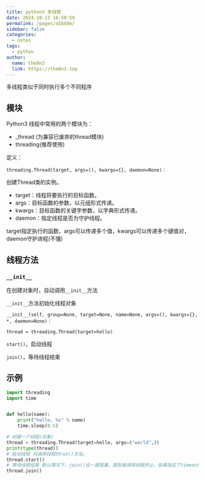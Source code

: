 ```yaml
---
title: python3 多线程
date: 2024-10-13 16:59:59
permalink: /pages/a5bdde/
sidebar: false
categories:
  - notes
tags:
  - python
author: 
  name: the0n3
  link: https://the0n3.top
---
```


多线程类似于同时执行多个不同程序

## 模块

Python3 线程中常用的两个模块为：

- _thread (为兼容已废弃的thread模块)
- threading(推荐使用)

定义：

`threading.Thread(target, args=(), kwargs={}, daemon=None)：`

创建Thread类的实例。
- target：线程将要执行的目标函数。
- args：目标函数的参数，以元组形式传递。
- kwargs：目标函数的关键字参数，以字典形式传递。
- daemon：指定线程是否为守护线程。

target指定执行的函数，args可以传递多个值，kwargs可以传递多个键值对，daemon守护进程(不懂)

## 线程方法


### `__init__`

在创建对象时，自动调用`__init__`方法

`__init__`方法初始化线程对象

`__init__(self, group=None, target=None, name=None, args=(), kwargs={}, *, daemon=None)：`


`thread = threading.Thread(target=hello)`

`start()`，启动线程

`join()`，等待线程结束


## 示例

```python
import threading
import time


def hello(name):
    print("hello, %s" % name)
    time.sleep(0.5)

# 创建一个线程(对象)
thread = threading.Thread(target=hello, args=("world",))
print(type(thread))
# 启动线程 将调用线程的run()方法。
thread.start()
# 等待线程结束 默认情况下，join()会一直阻塞，直到被调用线程终止。如果指定了timeout参数，则最多等待timeout秒。
thread.join()
```
